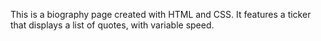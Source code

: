 This is a biography page created with HTML and CSS. 
It features a ticker that displays a list of quotes, with variable speed.